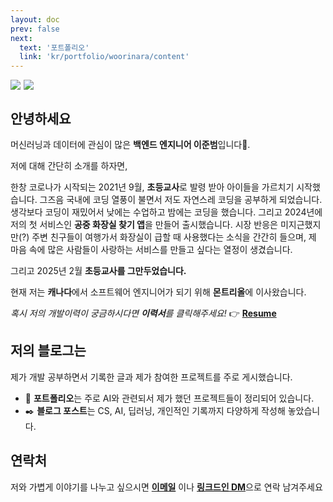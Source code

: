 ```yaml
---
layout: doc
prev: false
next:   
  text: '포트폴리오'
  link: 'kr/portfolio/woorinara/content'
---
```


<div style="display: flex; gap: 1%;">
  <img src="/about/kyowon2.jpg" style="max-width: 50%; height: auto;" />
  <img src="/about/livingLab.jpg" style="max-width: 50%; height: auto;" /> 
</div>


## 안녕하세요

머신러닝과 데이터에 관심이 많은 **백엔드 엔지니어 이준범**입니다👋.

저에 대해 간단히 소개를 하자면,

한창 코로나가 시작되는 2021년 9월, **초등교사**로 발령 받아 아이들을 가르치기 시작했습니다. 
그즈음 국내에 코딩 열풍이 불면서 저도 자연스레 코딩을 공부하게 되었습니다. 
생각보다 코딩이 재밌어서 낮에는 수업하고 밤에는 코딩을 했습니다. 그리고 2024년에 저의 첫 서비스인 **공중 화장실 찾기 앱**을 만들어 출시했습니다. 시장 반응은 미지근했지만(?) 주변 친구들이 여행가서 화장실이 급할 때 사용했다는 소식을 간간히 들으며,
제 마음 속에 많은 사람들이 사랑하는 서비스를 만들고 싶다는 열정이 생겼습니다.

그리고 2025년 2월 **초등교사를 그만두었습니다.**

현재 저는 **캐나다**에서 소프트웨어 엔지니어가 되기 위해 **몬트리올**에 이사왔습니다.

*혹시 저의 개발이력이 궁금하시다면 **이력서**를 클릭해주세요!* 👉 [**Resume**](https://drive.google.com/file/d/1D8XSD4pxiQg8PPT66fUnIxx5Brg0v6-V/view?usp=sharing)


## 저의 블로그는
제가 개발 공부하면서 기록한 글과 제가 참여한 프로젝트를 주로 게시했습니다.

- 📁 **포트폴리오**는 주로 AI와 관련되서 제가 했던 프로젝트들이 정리되어 있습니다.
- ✒️ **블로그 포스트**는 CS, AI, 딥러닝, 개인적인 기록까지 다양하게 작성해 놓았습니다.

## 연락처

저와 가볍게 이야기를 나누고 싶으시면 [**이메일**](mailto:g4012s@gmail.com) 이나 [**링크드인 DM**](https://www.linkedin.com/in/tbeom15/)으로 연락 남겨주세요 
